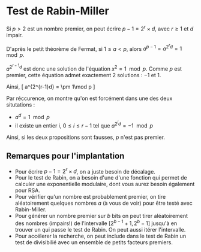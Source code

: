 # Test de Rabin-Miller

Si $p>2$ est un nombre premier, on peut écrire $p-1 = 2^r \times d$, avec $r\geq 1$ et $d$ impair.

D'après le petit théorème de Fermat, si $1\leq a < p$, alors $a^{p-1} = a ^{2^r d} = 1\mod p$.

$a^{2^{r-1}d}$ est donc une solution de l'équation $x^2 = 1 \mod p$. Comme $p$ est premier, cette équation admet
	exactement $2$ solutions : $-1$ et $1$.

Ainsi, 
\[ a^{2^{r-1}d} = \pm 1\mod p \]

Par réccurence, on montre qu'on est forcément dans une des deux situtations :
- $a^d = 1 \mod p$
- il existe un entier i, $0\leq i\leq r-1$ tel que $a^{2^i d} = -1 \mod p$

Ainsi, si les deux propositions sont fausses, $p$ n'est pas premier.

## Remarques pour l'implantation 
- Pour écrire $p-1 = 2^r \times d$, on a juste besoin de décalage.
- Pour le test de Rabin, on a besoin d'une d'une fonction qui permet de calculer une exponentielle modulaire, dont vous
  aurez besoin également pour RSA.
- Pour vérifier qu'un nombre est probablement premier, on tire aléatoirement quelques nombres $a$ (à vous de voir)
  pour être testé avec Rabin-Miller.
- Pour générer un nombre premier sur $b$ bits on peut tirer aléatoirement des nombres (impairs!) de l'intervalle
   $[2^{b-1} +1,2^b -1]$ jusqu'à en trouver un qui passe le test de Rabin. On peut aussi itérer l'intervalle.
- Pour accélerer la recherche, on peut include dans le test de Rabin un test de divisibilié avec un ensemble de petits facteurs premiers.
